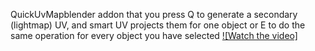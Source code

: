 QuickUvMapblender addon that you press Q to generate a secondary (lightmap) UV, and smart UV projects them for one object or E to do the same operation for every object you have selected
[![Watch the video]](https://youtu.be/watch?v=nDbOAA5en3Y)
